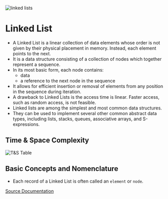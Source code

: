 ![linked lists](https://deadpan-gravity-1d7.notion.site/image/https%3A%2F%2Fs3-us-west-2.amazonaws.com%2Fsecure.notion-static.com%2Fcd3327b7-3765-4b01-8b68-dc883ca5f088%2FLinked_List.jpg?id=087cf174-dc8a-437d-8c1c-7d475fac6659&table=block&spaceId=d5d6fc9b-c7c0-4b6b-a6fc-cdce77529a52&width=950&userId=&cache=v2)

# Linked List

- A Linked List is a linear collection of data elements whose order is not given by their physical placement in memory. Instead, each element points to the next.
- It is a data structure consisting of a collection of nodes which together represent a sequence.
- In its most basic form, each node contains:
    - data
    - a reference to the next node in the sequence
- It allows for efficient insertion or removal of elements from any position in the sequence during iteration.
- A drawback to Linked Lists is the access time is linear. Faster access, such as random access, is not feasible.
- Linked lists are among the simplest and most common data structures.
- They can be used to implement several other common abstract data types, including lists, stacks, queues, associative arrays, and S-expressions.

## Time & Space Complexity

![T&S Table](https://deadpan-gravity-1d7.notion.site/image/https%3A%2F%2Fs3-us-west-2.amazonaws.com%2Fsecure.notion-static.com%2F2bc62bed-7e4c-4823-9a33-56cc4b8802d2%2FLinked_List_big_O_notation.jpg?id=00274b95-0f6b-4046-8c89-c2afec3153e2&table=block&spaceId=d5d6fc9b-c7c0-4b6b-a6fc-cdce77529a52&width=740&userId=&cache=v2)

## Basic Concepts and Nomenclature

- Each record of a Linked List is often called an ```element``` or ```node```.

[Source Documentation](https://en.wikipedia.org/wiki/Linked_list)